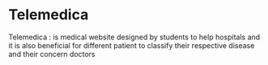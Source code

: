 # Telemedica
Telemedica : is medical website designed by students to help hospitals and it is also beneficial for different patient to classify their respective disease and their concern doctors
